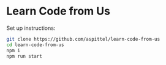 # Learn Code from Us

Set up instructions:

```bash
git clone https://github.com/aspittel/learn-code-from-us
cd learn-code-from-us
npm i
npm run start
```


